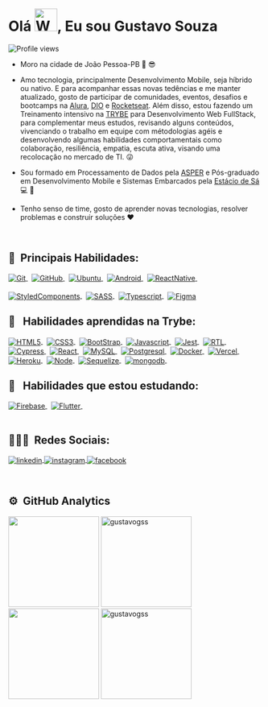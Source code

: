 
<h1 align="left">Olá  <img src="https://raw.githubusercontent.com/nixin72/nixin72/master/wave.gif" 
         alt="Waving hand animated gif"
         height="45"
         width="45" />, Eu sou Gustavo Souza</h1>
<p align="left"> <img src="https://komarev.com/ghpvc/?username=gustavogss&color=yellow" alt="Profile views" /> </p>

- Moro na cidade de João Pessoa-PB :sunrise: :sunglasses:

- Amo tecnologia, principalmente Desenvolvimento Mobile, seja híbrido ou nativo. E para acompanhar essas novas tedências e me manter atualizado, gosto de participar de comunidades, eventos, desafios e bootcamps na [Alura](https://www.alura.com.br/), [DIO](https://web.dio.me/) e [Rocketseat](https://www.rocketseat.com.br/). Além disso, estou fazendo um Treinamento intensivo na [TRYBE](https://www.betrybe.com/) para Desenvolvimento Web FullStack, para complementar meus estudos, revisando alguns conteúdos, vivenciando o trabalho em equipe com métodologias agéis e desenvolvendo algumas habilidades comportamentais como colaboração, resiliência, empatia, escuta ativa, visando uma recolocação no mercado de TI. 😜

- Sou formado em Processamento de Dados pela [ASPER](https://www.asper.edu.br/) e Pós-graduado em Desenvolvimento Mobile e Sistemas Embarcados pela [Estácio de Sá](https://estacio.br/) :computer: :iphone:

- Tenho senso de time, gosto de aprender novas tecnologias, resolver problemas e construir soluções :heart:
<br />

## :robot: &nbsp;Principais Habilidades:

<a href="https://git-scm.com/" target="_blank">
  <img align="center" src="https://img.shields.io/badge/-Git-414141?style=flat&logo=git" alt="Git"/>
</a>&nbsp;
<a href="https://github.com/" target="_blank">
  <img align="center" src="https://img.shields.io/badge/-GitHub-414141?style=flat&logo=github" alt="GitHub"/>
</a>&nbsp;
<a href="https://ubuntu.com" target="_blank">
  <img align="center" src="https://img.shields.io/badge/-Ubuntu-414141?style=flat&logo=ubuntu" alt="Ubuntu"/>
</a>&nbsp;
<a href="https://developer.android.com/" target="_blank">
  <img align="center" src="https://img.shields.io/badge/-Android-414141?style=flat&logo=android" alt="Android"/>
</a>&nbsp;
<a href="https://reactnative.dev/docs/getting-started" target="_blank">
  <img align="center" src="https://img.shields.io/badge/-ReactNative-414141?style=flat&logo=react" alt="ReactNative"/>
</a>&nbsp;
<br><br>
<a href="https://styled-components.com/docs" target="_blank">
  <img align="center" src="https://img.shields.io/badge/-SytedComponents-414141?style=flat&logo=styled-components" alt="StyledComponents"/>
</a>&nbsp;
<a href="https://sass-lang.com/documentation" target="_blank">
  <img align="center" src="https://img.shields.io/badge/-SASS-414141?style=flat&logo=sass" alt="SASS"/>
</a>&nbsp;
<a href="https://www.typescriptlang.org/docs/" target="_blank">
  <img align="center" src="https://img.shields.io/badge/-Typescript-414141?style=flat&logo=typescript" alt="Typescript"/>
</a>&nbsp;
<a href="https://www.figma.com/" target="_blank">
  <img align="center" src="https://img.shields.io/badge/-Figma-414141?style=flat&logo=figma" alt="Figma"/>
</a>


## :rocket: &nbsp; Habilidades aprendidas na Trybe:

<a href="https://www.w3c.br/Cursos/CursoHTML5" target="_blank">
  <img align="center" src="https://img.shields.io/badge/-HTML5-414141?style=flat&logo=html5" alt="HTML5"/>
</a>&nbsp;
<a href="https://www.w3c.br/Cursos/CursoCSS3/" target="_blank">
  <img align="center" src="https://img.shields.io/badge/-CSS3-414141?style=flat&logo=css3" alt="CSS3"/>
</a>&nbsp;
<a href="https://getbootstrap.com/docs/5.2/getting-started/introduction/" target="_blank">
  <img align="center" src="https://img.shields.io/badge/-BootStrap-414141?style=flat&logo=bootstrap" alt="BootStrap"/>
</a>&nbsp;
<a href="https://www.w3schools.com/js/" target="_blank">
  <img align="center" src="https://img.shields.io/badge/-Javascript-414141?style=flat&logo=javascript" alt="Javascript"/>
</a>&nbsp;
<a href="https://jestjs.io/pt-BR/docs/getting-started" target="_blank">
  <img align="center" src="https://img.shields.io/badge/-Jest-414141?style=flat&logo=jest" alt="Jest"/>
</a>&nbsp;
<a href="https://testing-library.com/docs/react-testing-library/intro/" target="_blank">
  <img align="center" src="https://img.shields.io/badge/-RTL-414141?style=flat&logo=rtl" alt="RTL"/>
</a>&nbsp;
<a href="https://docs.cypress.io/guides/overview/why-cypress" target="_blank">
  <img align="center" src="https://img.shields.io/badge/-Cypress-414141?style=flat&logo=cypress" alt="Cypress"/>
</a>&nbsp;
<a href="https://pt-br.reactjs.org/" target="_blank">
  <img align="center" src="https://img.shields.io/badge/-React-414141?style=flat&logo=react" alt="React"/>
</a>&nbsp;
<a href="https://www.mysql.com/" target="_blank">
  <img align="center" src="https://img.shields.io/badge/-MySQL-414141?style=flat&logo=mysql" alt="MySQL"/>
</a>&nbsp;
<a href="https://www.postgresql.org/" target="_blank">
  <img align="center" src="https://img.shields.io/badge/-Postgresql-414141?style=flat&logo=postgresql" alt="Postgresql"/>
</a>&nbsp;
<a href="https://docs.docker.com/" target="_blank">
  <img align="center" src="https://img.shields.io/badge/-Docker-414141?style=flat&logo=docker" alt="Docker"/>
</a>&nbsp;
<a href="https://vercel.com/" target="_blank">
  <img align="center" src="https://img.shields.io/badge/-Vercel-414141?style=flat&logo=vercel" alt="Vercel"/>
</a>&nbsp;
<a href="https://vercel.com/" target="_blank">
  <img align="center" src="https://img.shields.io/badge/-Heroku-414141?style=flat&logo=heroku" alt="Heroku"/>
</a>&nbsp;
<a href="https://nodejs.org/en/" target="_blank">
  <img align="center" src="https://img.shields.io/badge/-NodeJs-414141?style=flat&logo=node.js" alt="Node"/>
</a>&nbsp;
<a href="https://sequelize.org/docs/v6/getting-started/" target="_blank">
  <img align="center" src="https://img.shields.io/badge/-Sequelize-414141?style=flat&logo=sequelize" alt="Sequelize"/>
</a>&nbsp;
<a href="https://cloud.mongodb.com/" target="_blank">
  <img align="center" src="https://img.shields.io/badge/-Mongo-414141?style=flat&logo=mongodb" alt="mongodb"/>
</a>&nbsp;

## :rocket: &nbsp; Habilidades que estou estudando:

<a href="https://firebase.google.com/" target="_blank">
  <img align="center" src="https://img.shields.io/badge/-Firebase-414141?style=flat&logo=firebase" alt="Firebase"/>
</a>&nbsp;
<a href="https://flutter.dev" target="_blank">
  <img align="center" src="https://img.shields.io/badge/-Flutter-414141?style=flat&logo=flutter" alt="Flutter"/>
</a>&nbsp;
<br><br>

## 👨🏽‍🦲 &nbsp;Redes Sociais:

<p align="left" >
<a href="https://www.linkedin.com/in/gustavosouza-jp/" target="_blank">
  <img align="center" src="https://img.shields.io/badge/-gustavogss-003399?style=flat&logo=linkedin" alt="linkedin"/>
</a>
<a href="https://www.instagram.com/gustavogss.jp/?hl=pt-br" target="_blank">
 <img align="center" src="https://img.shields.io/badge/-gustavogss-003399?style=flat&logo=instagram" alt="instagram"/>
</a>
<a href="https://www.facebook.com/gustavogss.jp/" target="_blank">
 <img align="center" src="https://img.shields.io/badge/-gustavogss-003399?style=flat&logo=facebook" alt="facebook"/>
</a>
</p><br>


## ⚙️ &nbsp;GitHub Analytics

<div align="left">

  <img height="180em" src="https://github-readme-stats.vercel.app/api?username=gustavogss&show_icons=true&theme=chartreuse-dark&hide_border=true&card_width=125&include_all_commits=true&count_private=true"/>
  <img height="180em" src="https://github-readme-streak-stats.herokuapp.com?user=gustavogss&theme=highcontrast&hide_border=true&date_format=j%20M%5B%20Y%5D&fire=DD2727" alt="gustavogss" />
  <img height="180em" src="https://github-readme-stats.vercel.app/api/top-langs/?username=gustavogss&layout=compact&card_width=100&hide_border=true&langs_count=7&theme=chartreuse-dark"/>
  <img height="180em" src="https://activity-graph.herokuapp.com/graph?username=gustavogss&bg_color=000000&color=6ad600&line=fb8c00&point=dd2727&area=true&radius=14&hide_border=true" alt="gustavogss" />

</div>
